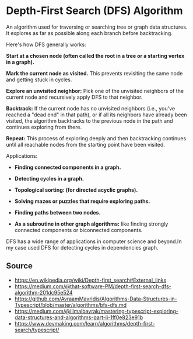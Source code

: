 # Depth-First Search (DFS) Algorithm

An algorithm used for traversing or searching tree or graph data structures. It explores as far as possible along each branch before backtracking.

Here's how DFS generally works:

**Start at a chosen node (often called the root in a tree or a starting vertex in a graph).**

**Mark the current node as visited.** This prevents revisiting the same node and getting stuck in cycles.

**Explore an unvisited neighbor:** Pick one of the unvisited neighbors of the current node and recursively apply DFS to that neighbor.

**Backtrack:** If the current node has no unvisited neighbors (i.e., you've reached a "dead end" in that path), or if all its neighbors have already been visited, the algorithm backtracks to the previous node in the path and continues exploring from there.

**Repeat:** This process of exploring deeply and then backtracking continues until all reachable nodes from the starting point have been visited.

Applications:

- **Finding connected components in a graph.**

- **Detecting cycles in a graph.**

- **Topological sorting: (for directed acyclic graphs).**

- **Solving mazes or puzzles that require exploring paths.**

- **Finding paths between two nodes.**

- **As a subroutine in other graph algorithms:** like finding strongly connected components or biconnected components.

DFS has a wide range of applications in computer science and beyond.In my case used DFS for detecting cycles in dependencies graph.

## Source

- <https://en.wikipedia.org/wiki/Depth-first_search#External_links>
- <https://medium.com/@that-software-PM/depth-first-search-dfs-algorithm-201dc95e524>
- <https://github.com/AvraamMavridis/Algorithms-Data-Structures-in-Typescript/blob/master/algorithms/bfs-dfs.md>
- <https://medium.com/@ilimalbayrak/mastering-typescript-exploring-data-structures-and-algorithms-part-ii-1ff0e823e91b>
- <https://www.devmaking.com/learn/algorithms/depth-first-search/typescript/>
